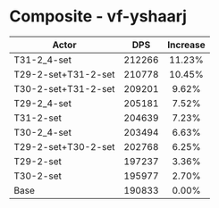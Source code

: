 # Composite - vf-yshaarj
| Actor | DPS | Increase |
|---|:---:|:---:|
|T31-2_4-set|212266|11.23%|
|T29-2-set+T31-2-set|210778|10.45%|
|T30-2-set+T31-2-set|209201|9.62%|
|T29-2_4-set|205181|7.52%|
|T31-2-set|204639|7.23%|
|T30-2_4-set|203494|6.63%|
|T29-2-set+T30-2-set|202768|6.25%|
|T29-2-set|197237|3.36%|
|T30-2-set|195977|2.70%|
|Base|190833|0.00%|
